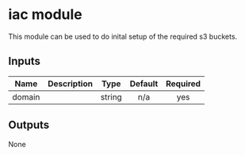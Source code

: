 # iac module 

This module can be used to do inital setup of the required s3 buckets.

## Inputs

| Name | Description | Type | Default | Required |
|------|-------------|:----:|:-----:|:-----:|
| domain | | string | n/a | yes |

## Outputs

None